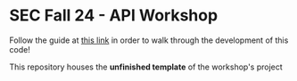# SEC Fall 24 - API Workshop

Follow the guide at [this link](https://docs.google.com/document/d/1-REnv90S9kzvBiv8oHrWTmhX19Y_GFW27iQJhqzq3PA/edit?usp=sharing) in order to walk through the development of this code!

This repository houses the **unfinished template** of the workshop's project